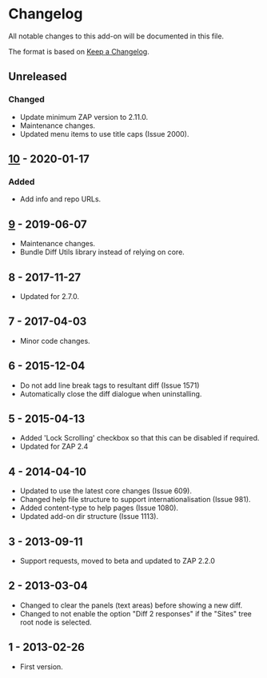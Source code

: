 # Changelog
All notable changes to this add-on will be documented in this file.

The format is based on [Keep a Changelog](https://keepachangelog.com/en/1.0.0/).

## Unreleased
### Changed
- Update minimum ZAP version to 2.11.0.
- Maintenance changes.
- Updated menu items to use title caps (Issue 2000).

## [10] - 2020-01-17
### Added
- Add info and repo URLs.

## [9] - 2019-06-07

- Maintenance changes.
- Bundle Diff Utils library instead of relying on core.

## 8 - 2017-11-27

- Updated for 2.7.0.

## 7 - 2017-04-03

- Minor code changes.

## 6 - 2015-12-04

- Do not add line break tags to resultant diff (Issue 1571)
- Automatically close the diff dialogue when uninstalling.

## 5 - 2015-04-13

- Added 'Lock Scrolling' checkbox so that this can be disabled if required.
- Updated for ZAP 2.4

## 4 - 2014-04-10

- Updated to use the latest core changes (Issue 609).
- Changed help file structure to support internationalisation (Issue 981).
- Added content-type to help pages (Issue 1080).
- Updated add-on dir structure (Issue 1113).

## 3 - 2013-09-11

- Support requests, moved to beta and updated to ZAP 2.2.0

## 2 - 2013-03-04

- Changed to clear the panels (text areas) before showing a new diff.
- Changed to not enable the option "Diff 2 responses" if the "Sites" tree root node is selected.

## 1 - 2013-02-26

- First version.

[10]: https://github.com/zaproxy/zap-extensions/releases/diff-v10
[9]: https://github.com/zaproxy/zap-extensions/releases/diff-v9
